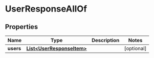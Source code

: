 

# UserResponseAllOf


## Properties

| Name | Type | Description | Notes |
|------------ | ------------- | ------------- | -------------|
|**users** | [**List&lt;UserResponseItem&gt;**](UserResponseItem.md) |  |  [optional] |



